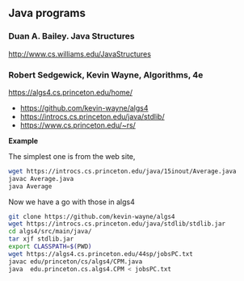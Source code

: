 ## Java programs

### Duan A. Bailey. **Java Structures**

http://www.cs.williams.edu/JavaStructures

### Robert Sedgewick, Kevin Wayne, **Algorithms, 4e**

https://algs4.cs.princeton.edu/home/

  * https://github.com/kevin-wayne/algs4
  * https://introcs.cs.princeton.edu/java/stdlib/
  * https://www.cs.princeton.edu/~rs/

**Example**

The simplest one is from the web site,
```bash
wget https://introcs.cs.princeton.edu/java/15inout/Average.java
javac Average.java
java Average
```

Now we have a go with those in algs4
```bash
git clone https://github.com/kevin-wayne/algs4
wget https://introcs.cs.princeton.edu/java/stdlib/stdlib.jar
cd algs4/src/main/java/
tar xjf stdlib.jar
export CLASSPATH=$(PWD)
wget https://algs4.cs.princeton.edu/44sp/jobsPC.txt
javac edu/princeton/cs/algs4/CPM.java
java  edu.princeton.cs.algs4.CPM < jobsPC.txt
```
